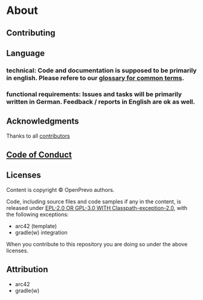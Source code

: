 # About

## Contributing

## Language

### technical: Code and documentation is supposed to be primarily in english. Please refere to our [glossary for common terms](https://open-prevo.github.io/openprevo/#section-glossary).

### functional requirements: Issues and tasks will be primarily written in German. Feedback / reports in English are ok as well.

## Acknowledgments

Thanks to all [contributors](https://github.com/open-prevo/openprevo/contributors)

## [Code of Conduct](../CODE_OF_CONDUCT.md)

## Licenses

Content is copyright © OpenPrevo authors.

Code, including source files and code samples if any in the content, is released under [EPL-2.0 OR GPL-3.0 WITH Classpath-exception-2.0](https://www.eclipse.org/legal/epl-2.0/faq.php), with the following exceptions:

- arc42 (template)
- gradle(w) integration

When you contribute to this repository you are doing so under the above licenses.

## Attribution

- arc42
- gradle(w)
